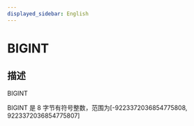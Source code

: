 ```yaml
---
displayed_sidebar: English
---
```


# BIGINT

## 描述

BIGINT

BIGINT 是 8 字节有符号整数，范围为[-9223372036854775808, 9223372036854775807]
